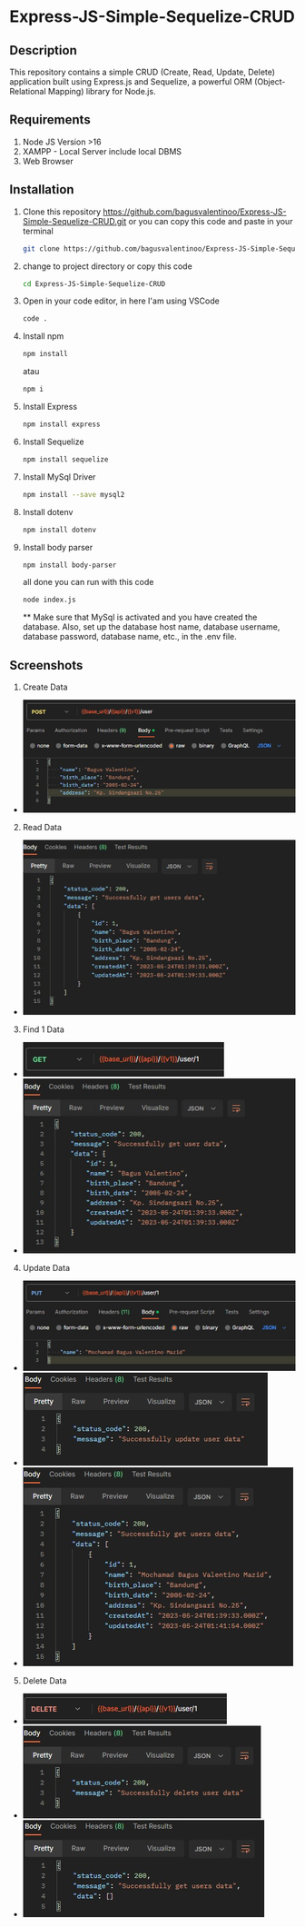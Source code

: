 # Express-JS-Simple-Sequelize-CRUD
## Description
This repository contains a simple CRUD (Create, Read, Update, Delete) application built using Express.js and Sequelize, a powerful ORM (Object-Relational Mapping) library for Node.js.

## Requirements
1. Node JS Version >16
2. XAMPP - Local Server include local DBMS
3. Web Browser

## Installation
1. Clone this repository https://github.com/bagusvalentinoo/Express-JS-Simple-Sequelize-CRUD.git or you can copy this code and paste in your terminal
   ```sh
   git clone https://github.com/bagusvalentinoo/Express-JS-Simple-Sequelize-CRUD.git
   ```
2. change to project directory or copy this code
   ```sh
   cd Express-JS-Simple-Sequelize-CRUD
   ```
3. Open in your code editor, in here I'am using VSCode
   ```sh
   code .
   ```
4. Install npm
   ```sh
   npm install
   ```
   atau
   ```sh
   npm i
   ```
5. Install Express
   ```sh
   npm install express
   ```
6. Install Sequelize
   ```sh
   npm install sequelize
   ```
7. Install MySql Driver
   ```sh
   npm install --save mysql2
   ```
8. Install dotenv
   ```sh
   npm install dotenv
   ```
9. Install body parser
   ```sh
   npm install body-parser
   ```  

   all done you can run with this code
   ```sh
   node index.js
   ```
   ** Make sure that MySql is activated and you have created the database. Also, set up the database host name, database username, database password, database name, etc., in the .env file.
   
## Screenshots
1. Create Data
* ![Create](https://raw.githubusercontent.com/bagusvalentinoo/Express-JS-Simple-Sequelize-CRUD/master/screenshots/create.jpg)
2. Read Data
* ![Read](https://raw.githubusercontent.com/bagusvalentinoo/Express-JS-Simple-Sequelize-CRUD/master/screenshots/read.jpg)
3. Find 1 Data
* ![Find](https://raw.githubusercontent.com/bagusvalentinoo/Express-JS-Simple-Sequelize-CRUD/master/screenshots/find.jpg)
* ![Find Proof](https://raw.githubusercontent.com/bagusvalentinoo/Express-JS-Simple-Sequelize-CRUD/master/screenshots/find_proof.jpg)
4. Update Data
* ![Update](https://raw.githubusercontent.com/bagusvalentinoo/Express-JS-Simple-Sequelize-CRUD/master/screenshots/update.jpg)
* ![Update Proof 1](https://raw.githubusercontent.com/bagusvalentinoo/Express-JS-Simple-Sequelize-CRUD/master/screenshots/update_proof_1.jpg)
* ![Update Proof 2](https://raw.githubusercontent.com/bagusvalentinoo/Express-JS-Simple-Sequelize-CRUD/master/screenshots/update_proof_2.jpg)
5. Delete Data
* ![Delete](https://raw.githubusercontent.com/bagusvalentinoo/Express-JS-Simple-Sequelize-CRUD/master/screenshots/delete.jpg)
* ![Delete Proof 1](https://raw.githubusercontent.com/bagusvalentinoo/Express-JS-Simple-Sequelize-CRUD/master/screenshots/delete_proof_1.jpg)
* ![Delete Proof 2](https://raw.githubusercontent.com/bagusvalentinoo/Express-JS-Simple-Sequelize-CRUD/master/screenshots/delete_proof_2.jpg)
